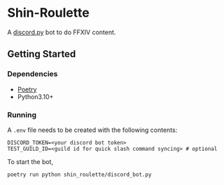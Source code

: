 # Shin-Roulette

A [discord.py](https://github.com/Rapptz/discord.py) bot to do FFXIV content.

## Getting Started

### Dependencies

- [Poetry](https://python-poetry.org/docs/)
- Python3.10+

### Running

A `.env` file needs to be created with the following contents:

```
DISCORD_TOKEN=<your discord bot token>
TEST_GUILD_ID=<guild id for quick slash command syncing> # optional
```

To start the bot,

```bash
poetry run python shin_roulette/discord_bot.py
```
